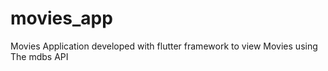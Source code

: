 # movies_app
Movies Application developed with flutter framework to view  Movies using The mdbs API 


